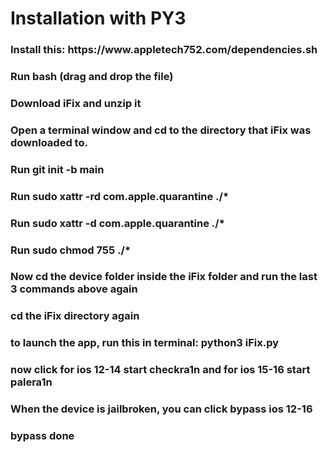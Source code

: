 # Installation with PY3

<h3 align"center">Install this: https://www.appletech752.com/dependencies.sh
<h3 align"center">Run bash (drag and drop the file)
<h3 align"center">Download iFix and unzip it
<h3 align"center">Open a terminal window and cd to the directory that iFix was downloaded to.
<h3 align"center">Run git init -b main
<h3 align"center">Run sudo xattr -rd com.apple.quarantine ./*
<h3 align"center">Run sudo xattr -d com.apple.quarantine ./*
<h3 align"center">Run sudo chmod 755 ./*
<h3 align"center">Now cd the device folder inside the iFix folder and run the last 3 commands above again
<h3 align"center">cd the iFix directory again
<h3 align"center">to launch the app, run this in terminal:
python3 iFix.py
<h3 align"center">now click for ios 12-14 start checkra1n and for ios 15-16 start palera1n
<h3 align"center">When the device is jailbroken, you can click bypass ios 12-16 
<h3 align"center">bypass done
